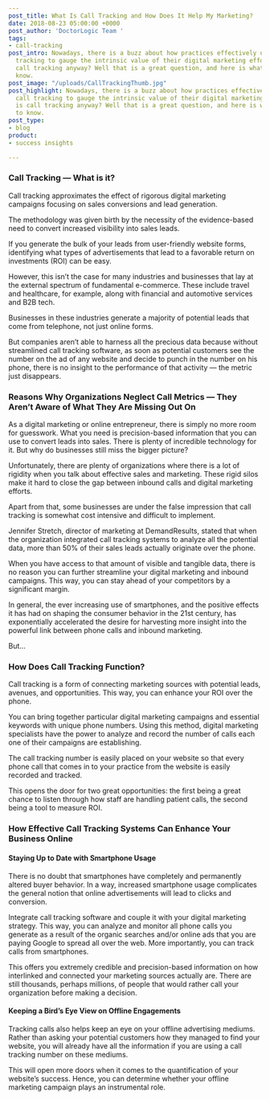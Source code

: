 ```yaml
---
post_title: What Is Call Tracking and How Does It Help My Marketing?
date: 2018-08-23 05:00:00 +0000
post_author: 'DoctorLogic Team '
tags:
- call-tracking
post_intro: Nowadays, there is a buzz about how practices effectively utilize call
  tracking to gauge the intrinsic value of their digital marketing efforts. What is
  call tracking anyway? Well that is a great question, and here is what you need to
  know.
post_image: "/uploads/CallTrackingThumb.jpg"
post_highlight: Nowadays, there is a buzz about how practices effectively utilize
  call tracking to gauge the intrinsic value of their digital marketing efforts. What
  is call tracking anyway? Well that is a great question, and here is what you need
  to know.
post_type:
- blog
product:
- success insights

---
```

### Call Tracking — What is it?

Call tracking approximates the effect of rigorous digital marketing campaigns focusing on sales conversions and lead generation.

The methodology was given birth by the necessity of the evidence-based need to convert increased visibility into sales leads.

If you generate the bulk of your leads from user-friendly website forms, identifying what types of advertisements that lead to a favorable return on investments (ROI) can be easy.

However, this isn’t the case for many industries and businesses that lay at the external spectrum of fundamental e-commerce. These include travel and healthcare, for example, along with financial and automotive services and B2B tech.

Businesses in these industries generate a majority of potential leads that come from telephone, not just online forms.

But companies aren’t able to harness all the precious data because without streamlined call tracking software, as soon as potential customers see the number on the ad of any website and decide to punch in the number on his phone, there is no insight to the performance of that activity — the metric just disappears.

### Reasons Why Organizations Neglect Call Metrics — They Aren’t Aware of What They Are Missing Out On

As a digital marketing or online entrepreneur, there is simply no more room for guesswork. What you need is precision-based information that you can use to convert leads into sales. There is plenty of incredible technology for it. But why do businesses still miss the bigger picture?

Unfortunately, there are plenty of organizations where there is a lot of rigidity when you talk about effective sales and marketing. These rigid silos make it hard to close the gap between inbound calls and digital marketing efforts.

Apart from that, some businesses are under the false impression that call tracking is somewhat cost intensive and difficult to implement.

Jennifer Stretch, director of marketing at DemandResults, stated that when the organization integrated call tracking systems to analyze all the potential data, more than 50% of their sales leads actually originate over the phone.

When you have access to that amount of visible and tangible data, there is no reason you can further streamline your digital marketing and inbound campaigns. This way, you can stay ahead of your competitors by a significant margin.

In general, the ever increasing use of smartphones, and the positive effects it has had on shaping the consumer behavior in the 21st century, has exponentially accelerated the desire for harvesting more insight into the powerful link between phone calls and inbound marketing.

But…

### How Does Call Tracking Function?

Call tracking is a form of connecting marketing sources with potential leads, avenues, and opportunities. This way, you can enhance your ROI over the phone.

You can bring together particular digital marketing campaigns and essential keywords with unique phone numbers. Using this method, digital marketing specialists have the power to analyze and record the number of calls each one of their campaigns are establishing.

The call tracking number is easily placed on your website so that every phone call that comes in to your practice from the website is easily recorded and tracked.

This opens the door for two great opportunities: the first being a great chance to listen through how staff are handling patient calls, the second being a tool to measure ROI.

### How Effective Call Tracking Systems Can Enhance Your Business Online

#### Staying Up to Date with Smartphone Usage

There is no doubt that smartphones have completely and permanently altered buyer behavior. In a way, increased smartphone usage complicates the general notion that online advertisements will lead to clicks and conversion.

Integrate call tracking software and couple it with your digital marketing strategy. This way, you can analyze and monitor all phone calls you generate as a result of the organic searches and/or online ads that you are paying Google to spread all over the web. More importantly, you can track calls from smartphones.

This offers you extremely credible and precision-based information on how interlinked and connected your marketing sources actually are. There are still thousands, perhaps millions, of people that would rather call your organization before making a decision.

#### Keeping a Bird’s Eye View on Offline Engagements

Tracking calls also helps keep an eye on your offline advertising mediums. Rather than asking your potential customers how they managed to find your website, you will already have all the information if you are using a call tracking number on these mediums.

This will open more doors when it comes to the quantification of your website’s success. Hence, you can determine whether your offline marketing campaign plays an instrumental role.